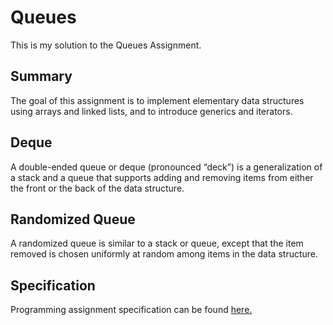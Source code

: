 # Queues
This is my solution to the Queues Assignment.

## Summary
The goal of this assignment is to implement elementary data structures using arrays and linked lists, and to introduce generics and iterators.

## Deque
A double-ended queue or deque (pronounced “deck”) is a generalization of a stack and a queue that supports adding and removing items from either the front or the back of the data structure.

## Randomized Queue
A randomized queue is similar to a stack or queue, except that the item removed is chosen uniformly at random among items in the data structure.

## Specification
Programming assignment specification can be found [here.](https://coursera.cs.princeton.edu/algs4/assignments/queues/specification.php)

